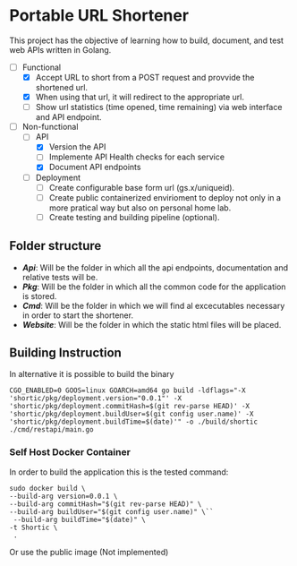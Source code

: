 # Portable URL Shortener

This project has the objective of learning how to build, document, and test web APIs written in Golang.

* [ ] Functional
	* [X] Accept URL to short from a POST request and provvide the shortened url.
	* [X] When using that url, it will redirect to the appropriate url.
	* [ ] Show url statistics (time opened, time remaining) via web interface and API endpoint.
* [ ] Non-functional
	* [ ] API
		* [X] Version the API
		* [ ] Implemente API Health checks for each service
		* [X] Document API endpoints
	* [ ] Deployment
	  * [ ] Create configurable base form url (gs.x/uniqueid).
	  * [ ] Create public containerized envirioment to deploy not only in a more pratical way but also on personal home lab.
	  * [ ] Create testing and building pipeline (optional).

## Folder structure
- ***Api***: Will be the folder in which all the api endpoints, documentation and relative tests will be.
- ***Pkg***: Will be the folder in which all the common code for the application is stored.
- ***Cmd***: Will be the folder in which we will find al excecutables necessary in order to start the shortener.
- ***Website***: Will be the folder in which the static html files will be placed.

## Building Instruction

In alternative it is possible to build the binary
```
CGO_ENABLED=0 GOOS=linux GOARCH=amd64 go build -ldflags="-X 'shortic/pkg/deployment.version="0.0.1"' -X 'shortic/pkg/deployment.commitHash=$(git rev-parse HEAD)' -X 'shortic/pkg/deployment.buildUser=$(git config user.name)' -X 'shortic/pkg/deployment.buildTime=$(date)'" -o ./build/shortic ./cmd/restapi/main.go
```

### Self Host Docker Container

In order to build the application this is the tested command:
 ```
 sudo docker build \
 --build-arg version=0.0.1 \
 --build-arg commitHash="$(git rev-parse HEAD)" \
 --build-arg buildUser="$(git config user.name)" \``
  --build-arg buildTime="$(date)" \
 -t Shortic \
  .
```
Or use the public image (Not implemented)
